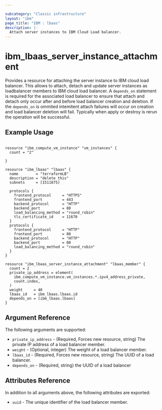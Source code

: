 ```yaml
---

subcategory: "Classic infrastructure"
layout: "ibm"
page_title: "IBM : lbaas"
description: |-
  Attach server instances to IBM Cloud Load balancer.
---
```


# ibm\_lbaas\_server\_instance\_attachment

Provides a resource for attaching the server instance to IBM cloud load balancer. This allows to attach, detach and update server instances as loadbalancer members to IBM cloud load balancer. A `depends_on` statement is required for the associated load balancer to ensure that attach and detach only occur after and before load balancer creation and deletion. If the `depends_on` is ommited intemitent attach failures will occur on creation and load balancer deletion will fail. Typically when apply or destroy is rerun the operation will be successful. 


 
## Example Usage

```hcl

resource "ibm_compute_vm_instance" "vm_instances" {
  count = "2"
  
}

resource "ibm_lbaas" "lbaas" {
  name        = "terraformLB"
  description = "delete this"
  subnets     = [1511875]

  protocols {
    frontend_protocol     = "HTTPS"
    frontend_port         = 443
    backend_protocol      = "HTTP"
    backend_port          = 80
    load_balancing_method = "round_robin"
    tls_certificate_id    = 11670
  }
  protocols {
    frontend_protocol     = "HTTP"
    frontend_port         = 80
    backend_protocol      = "HTTP"
    backend_port          = 80
    load_balancing_method = "round_robin"
  }
}

resource "ibm_lbaas_server_instance_attachment" "lbaas_member" {
  count = 2
  private_ip_address = element(
    ibm_compute_vm_instance.vm_instances.*.ipv4_address_private,
    count.index,
  )
  weight     = 40
  lbaas_id   = ibm_lbaas.lbaas.id
  depends_on = [ibm_lbaas.lbaas]
}

```

## Argument Reference

The following arguments are supported:

* `private_ip_address` - (Required, Forces new resource, string) The private IP address of a load balancer member.
* `weight` - (Optional, integer) The weight of a load balancer member.
* `lbaas_id` - (Required, Forces new resource, string) The UUID of a load balancer.
* `depends_on` - (Required, string) the UUID of a load balancer 

## Attributes Reference

In addition to all arguments above, the following attributes are exported:

* `uuid` - The unique identifier of the load balancer member.
